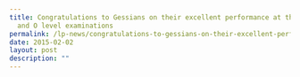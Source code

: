 ```yaml
---
title: Congratulations to Gessians on their excellent performance at the 2014 N
  and O level examinations
permalink: /lp-news/congratulations-to-gessians-on-their-excellent-performance-2014-n-and-o-level-examinations/
date: 2015-02-02
layout: post
description: ""
---
```


